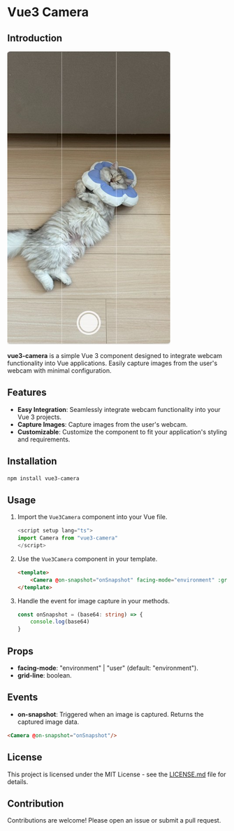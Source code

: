 # Vue3 Camera

## Introduction

![demo](./demo.jpg)

**vue3-camera** is a simple Vue 3 component designed to integrate webcam functionality into Vue applications.
Easily capture images from the user's webcam with minimal configuration.

## Features

- **Easy Integration**: Seamlessly integrate webcam functionality into your Vue 3 projects.
- **Capture Images**: Capture images from the user's webcam.
- **Customizable**: Customize the component to fit your application's styling and requirements.

## Installation

```bash
npm install vue3-camera
```

## Usage

1. Import the `Vue3Camera` component into your Vue file.

    ```ts
    <script setup lang="ts">
    import Camera from "vue3-camera"
    </script>
    ```

2. Use the `Vue3Camera` component in your template.

    ```html
    <template>
        <Camera @on-snapshot="onSnapshot" facing-mode="environment" :grid-line="true" />
    </template>
    ```

3. Handle the event for image capture in your methods.

    ```ts
    const onSnapshot = (base64: string) => {
        console.log(base64)
    }
    ```

## Props

- **facing-mode**: "environment" | "user" (default: "environment").
- **grid-line**: boolean.

## Events

- **on-snapshot**: Triggered when an image is captured. Returns the captured image data.

```html
<Camera @on-snapshot="onSnapshot"/>
```

## License

This project is licensed under the MIT License - see the [LICENSE.md](LICENSE.md) file for details.

## Contribution

Contributions are welcome! Please open an issue or submit a pull request.
